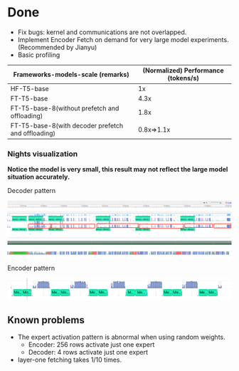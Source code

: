 

# Done

- Fix bugs: kernel and communications are not overlapped.
- Implement Encoder Fetch on demand for very large model experiments. (Recommended by Jianyu)
- Basic profiling

| Frameworks-models-scale (remarks)                  | (Normalized) Performance (tokens/s) |
| -------------------------------------------------- | ----------------------------------- |
| HF-T5-base                                         | 1x                                  |
| FT-T5-base                                         | 4.3x                                |
| FT-T5-base-8(without prefetch and offloading)      | 1.8x                                |
| FT-T5-base-8(with decoder prefetch and offloading) | 0.8x=>1.1x                          |



### Nights visualization

**Notice the model is very small, this result may not reflect the large model situation accurately.**

Decoder pattern

![image-20230509140844403](5.9.assets/image-20230509140844403.png)Encoder pattern

![image-20230509132317654](5.9.assets/image-20230509132317654.png)

## Known problems

- The expert activation pattern is abnormal when using random weights. 
  - Encoder: 256 rows activate just one expert
  - Decoder: 4 rows activate just one expert
- layer-one fetching takes 1/10 times.
